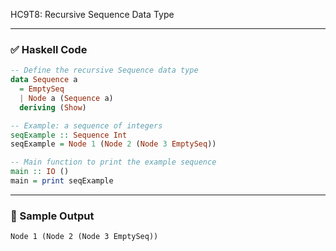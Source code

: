 HC9T8: Recursive Sequence Data Type

---

### ✅ Haskell Code

```haskell
-- Define the recursive Sequence data type
data Sequence a
  = EmptySeq
  | Node a (Sequence a)
  deriving (Show)

-- Example: a sequence of integers
seqExample :: Sequence Int
seqExample = Node 1 (Node 2 (Node 3 EmptySeq))

-- Main function to print the example sequence
main :: IO ()
main = print seqExample
```

---

### 🧪 Sample Output

```
Node 1 (Node 2 (Node 3 EmptySeq))
```
